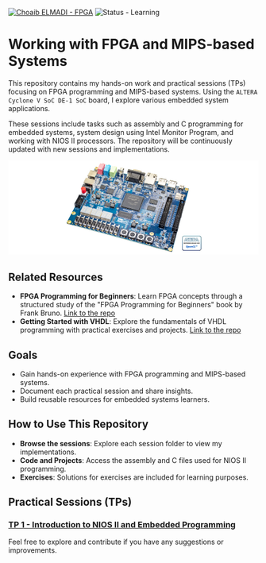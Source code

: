 [![Choaib ELMADI - FPGA](https://img.shields.io/badge/Choaib_ELMADI-FPGA-8800dd)](https://elmadichoaib.vercel.app) ![Status - Learning](https://img.shields.io/badge/Status-Learning-2bd729)

# Working with FPGA and MIPS-based Systems

This repository contains my hands-on work and practical sessions (TPs) focusing on FPGA programming and MIPS-based systems. Using the `ALTERA Cyclone V SoC DE-1 SoC` board, I explore various embedded system applications.

These sessions include tasks such as assembly and C programming for embedded systems, system design using Intel Monitor Program, and working with NIOS II processors. The repository will be continuously updated with new sessions and implementations.

<div align="center">

![ALTERA Cyclone V SoC DE-1 SoC Board](./Images/altera-cyclone-v-soc-de-1-board.png)

</div>

## Related Resources

- **FPGA Programming for Beginners**: Learn FPGA concepts through a structured study of the "FPGA Programming for Beginners" book by Frank Bruno. [Link to the repo](https://github.com/Choaib-ELMADI/fpga-programming-for-beginners)
- **Getting Started with VHDL**: Explore the fundamentals of VHDL programming with practical exercises and projects. [Link to the repo](https://github.com/Choaib-ELMADI/getting-started-with-vhdl)

## Goals

- Gain hands-on experience with FPGA programming and MIPS-based systems.
- Document each practical session and share insights.
- Build reusable resources for embedded systems learners.

## How to Use This Repository

- **Browse the sessions**: Explore each session folder to view my implementations.
- **Code and Projects**: Access the assembly and C files used for NIOS II programming.
- **Exercises**: Solutions for exercises are included for learning purposes.

## Practical Sessions (TPs)

### [TP 1 - Introduction to NIOS II and Embedded Programming](./TP1/)

Feel free to explore and contribute if you have any suggestions or improvements.
